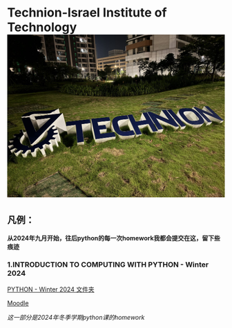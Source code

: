# Technion-Israel Institute of Technology ![Technion](images/b91b1e882abcbb1c1c099644aa06cb12.jpg)
## 凡例：   

**从2024年九月开始，往后python的每一次homework我都会提交在这，留下些痕迹**

### 1.INTRODUCTION TO COMPUTING WITH PYTHON - Winter 2024  

[PYTHON - Winter 2024 文件夹](https://github.com/HAPPNESSRINGO/Homework/tree/main/PYTHON%20-%20Winter%202024)

[Moodle](https://moodle.gtiit.edu.cn/moodle/course/view.php?id=2051)

*这一部分是2024年冬季学期python课的homework*   
